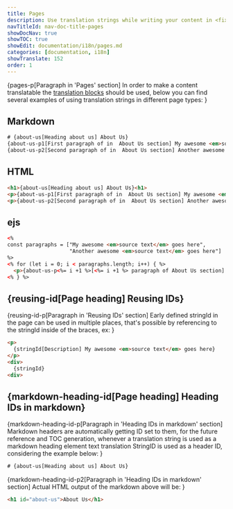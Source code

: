 ```yaml
---
title: Pages
description: Use translation strings while writing your content in <fix>Markdown</fix>, <fix>ejs</fix> or <fix>HTML</fix>. Get most out of the <fix>CMintS</fix> Internationalization(i18n) tools.
navTitleId: nav-doc-title-pages
showDocNav: true
showTOC: true
showEdit: documentation/i18n/pages.md
categories: [documentation, i18n]
showTranslate: 152
order: 1
---
```


{pages-p[Paragraph in 'Pages' section]
In order to make a content translatable the [translation
blocks](/documentation/i18n) should be used, below you can find several examples
of using translation strings in different page types:
}

## Markdown

```html
# {about-us[Heading about us] About Us}
{about-us-p1[First paragraph of in  About Us section] My awesome <em>source text</em> goes here}
{about-us-p2[Second paragraph of in  About Us section] Another awesome <em>source text</em> goes here}
```

## HTML

```html
<h1>{about-us[Heading about us] About Us}<h1>
<p>{about-us-p1[First paragraph of in  About Us section] My awesome <em>source text</em> goes here}</p>
<p>{about-us-p2[Second paragraph of in  About Us section] Another awesome <em>source text</em> goes here}</p>
```

##  ejs

```html
<%
const paragraphs = ["My awesome <em>source text</em> goes here", 
                    "Another awesome <em>source text</em> goes here"]
%>
<% for (let i = 0; i < paragraphs.length; i++) { %>
  <p>{about-us-p<%= i +1 %>[<%= i +1 %> paragraph of About Us section] <%- paragraphs[i] %>}</p>
<% } %>
```

## {reusing-id[Page heading] Reusing IDs}

{reusing-id-p[Paragraph in 'Reusing IDs' section]
Early defined stringId in the page can be used in multiple places, that's
possible by referencing to the stringId inside of the braces, ex:
}

```html
<p>
  {stringId[Description] My awesome <em>source text</em> goes here}
</p>
<div>
  {stringId}
<div>
```

## {markdown-heading-id[Page heading] Heading IDs in markdown}

{markdown-heading-id-p[Paragraph in 'Heading IDs in markdown' section]
Markdown headers are automatically getting ID set to them, for the future
reference and TOC generation, whenever a translation string is used as a
markdown heading element text translation StringID is used as a header ID,
considering the example below:
}

```html
# {about-us[Heading about us] About Us}
```

{markdown-heading-id-p2[Paragraph in 'Heading IDs in markdown' section]
Actual HTML output of the markdown above will be:
}

```html
<h1 id="about-us">About Us</h1>
```
